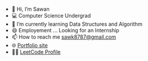<!---<span style="font-size:2em;">Hi,</span> <span style="font-size:2em;">![alt text](https://raw.githubusercontent.com/iampavangandhi/iampavangandhi/master/gifs/Hi.gif)</span> <span style="font-size:2em;">I’m Sawan</span>--->

- 👋 Hi, I’m Sawan
- 💻 Computer Science Undergrad
- 🌱 I’m currently learning Data Structures and Algorithm
- 😄 Employement ... Looking for an Internship
- 📫 How to reach me [sawk8787@gmail.com](mailto:sawk8787@gmail.com)
- 🌐 [Portfolio site](https://sawan-portfolio-site.vercel.app/)
- 🧑‍💻 [LeetCode Profile](https://leetcode.com/u/SA1_Codes/)


<!---
Sa1-Codes/Sa1-Codes is a ✨ special ✨ repository because its `README.md` (this file) appears on your GitHub profile.
You can click the Preview link to take a look at your changes.
--->
